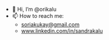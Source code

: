 - 👋 Hi, I’m @orikalu
- 📫 How to reach me: 
  - soriakukay@gmail.com
  - www.linkedin.com/in/sandrakalu

<!---
orikalu/orikalu is a ✨ special ✨ repository because its `README.md` (this file) appears on your GitHub profile.
You can click the Preview link to take a look at your changes.
--->
